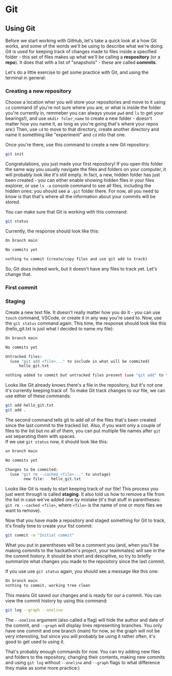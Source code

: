 # Git

## Using Git

Before we start working with GitHub, let's take a quick look at a how Git works, and some of the words we'll be using to describe what we're doing.  
Git is used for keeping track of changes made to files inside a specified folder - this set of files makes up what we'll be calling a **respository** (or a **repo**). It does that with a list of "snapshots" - these are called **commits**.

Let's do a little exercise to get some practice with Git, and using the terminal in general:

### Creating a new repository

Choose a location wher you will store your repositories and move to it using `cd` command (if you're not sure where you are, or what is inside the folder you're currently in, remmeber you can always youse `pwd` and `ls` to get your bearings!), and use `mkdir foler_name` to create a new folder - doesn't matter how you name it, as long as you're going that's where your repos are:) Then, use `cd` to move to that directory, create another directory and name it something like "experiment" and `cd` into that one.

Once you're there, use this command to create a new Git repository:

```bash
git init
```

Congratulations, you just made your first repository! If you open this folder the same way you usually navigate the files and folders on your computer, it will probably look like it's still empty. In fact, a new, hidden folder has just been created - you can either enable showing hidden files in your files explorer, or use `ls -a` console command to see all files, including the hidden ones: you should see a `.git` folder there. For now, all you need to know is that that's where all the information about your commits will be stored.  

You can make sure that Git is working with this command:

```bash
git status
```

Currently, the response should look like this:

```bash
On branch main

No commits yet

nothing to commit (create/copy files and use git add to track)
```

So, Git *does* indeed work, but it doesn't have any files to track yet. Let's change that.

### First commit

### Staging

Create a new text file. It doesn't really matter how you do it - you can use `touch` command, VSCode, or create it in any way you're used to. Now, use the `git status` command again. This time, the response should look like this (hello_git.txt is just what I decided to name my file):

```bash
On branch main

No commits yet

Untracked files:
  (use "git add <file>..." to include in what will be commited)
      hello_git.txt

nothing added to commit but untracked files present (use "git add" to track)
```

Looks like Git already knows there's a file in the repository, but it's not one it's currently keeping track of. To make Git track changes to our file, we can use either of these commands:

```bash
git add hello_git.txt
git add .
```

The second command tells git to add *all* of the files that's been created since the last commit to the tracked list. Also, if you want only a couple of files to the list but no all of them, you can put multiple file names after `git add` separating them with spaces.  
If we use `git status` now, it should look like this:

```bash
on branch main

No commits yet

Changes to be commited:
  (use "git rm --cached <file>..." to unstage)
        new file:   hello_git.txt
```

Looks like Git is ready to start keeping track of our file! This process you just went through is called **staging**. It also told us how to remove a file from the list in case we've added one by mistake (it's that stuff in parentheses: `git rm --cached <file>`, where `<file>` is the name of one or more files we want to remove).

Now that you have made a repository and staged something for Git to track, it's finally time to create your fist commit:

```bash
git commit -m "Initial commit"
```

What you put in parentheses will be a comment you (and, when you'll be making commits to the hackathon's project, your teammates) will see in the the commit history. It should be short and desciptive, so try to briefly summarize what changes you made to the repository since the last commit.

If you use use `git status` again, you should see a message like this one:

```bash
On branch main
nothing to commit, working tree clean
```

This means Git saved our changes and is ready for our a commit. You can view the commit history by using this command:

```bash
git log --graph --oneline
```

The `--oneline` argument (also called a flag) will hide the author and date of the commit, and `--graph` will display lines representing branches. You only have one commit and one branch (main) for now, so the graph will not be very interesting, but since you will probably be using it rather often, it's good to get used to using it.

That's probably enough commands for now. You can try adding new files and folders to the repository, changing their contents, making new commits and using `git log` without `--oneline` and `--graph` flags to what difference they make as some more practice:)
